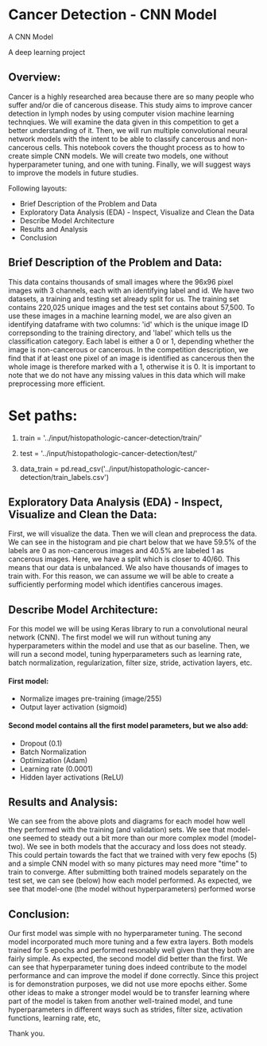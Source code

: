 # Cancer Detection - CNN Model

A CNN Model

A deep learning project

## Overview:
Cancer is a highly researched area because there are so many people who suffer and/or die of cancerous disease. This study aims to improve cancer detection in lymph nodes by using computer vision machine learning technqiues. We will examine the data given in this competition to get a better understanding of it. Then, we will run multiple convolutional neural network models with the intent to be able to classify cancerous and non-cancerous cells.
This notebook covers the thought process as to how to create simple CNN models. We will create two models, one without hyperparameter tuning, and one with tuning. Finally, we will suggest ways to improve the models in future studies.

Following layouts:

* Brief Description of the Problem and Data
* Exploratory Data Analysis (EDA) - Inspect, Visualize and Clean the Data
* Describe Model Architecture
* Results and Analysis
* Conclusion

## Brief Description of the Problem and Data:

This data contains thousands of small images where the 96x96 pixel images with 3 channels, each with an identifying label and id.
We have two datasets, a training and testing set already split for us. The training set contains 220,025 unique images and the test set contains about 57,500. To use these images in a machine learning model, we are also given an identifying dataframe with two columns: 'id' which is the unique image ID correpsonding to the training directory, and 'label' which tells us the classification category. Each label is either a 0 or 1, depending whether the image is non-cancerous or cancerous.
In the competition description, we find that if at least one pixel of an image is identified as cancerous then the whole image is therefore marked with a 1, otherwise it is 0. It is important to note that we do not have any missing values in this data which will make preprocessing more efficient.

# Set paths:

1. train = '../input/histopathologic-cancer-detection/train/'
2. test = '../input/histopathologic-cancer-detection/test/'

3. data_train = pd.read_csv('../input/histopathologic-cancer-detection/train_labels.csv')

## Exploratory Data Analysis (EDA) - Inspect, Visualize and Clean the Data:

First, we will visualize the data. Then we will clean and preprocess the data.
We can see in the histogram and pie chart below that we have 59.5% of the labels are 0 as non-cancerous images and 40.5% are labeled 1 as cancerous images. Here, we have a split which is closer to 40/60. This means that our data is unbalanced.
We also have thousands of images to train with. For this reason, we can assume we will be able to create a sufficiently performing model which identifies cancerous images.

## Describe Model Architecture:

For this model we will be using Keras library to run a convolutional neural network (CNN).
The first model we will run without tuning any hyperparameters within the model and use that as our baseline. Then, we will run a second model, tuning hyperparameters such as learning rate, batch normalization, regularization, filter size, stride, activation layers, etc.

#### First model:

* Normalize images pre-training (image/255)
* Output layer activation (sigmoid)

#### Second model contains all the first model parameters, but we also add:

* Dropout (0.1)
* Batch Normalization
* Optimization (Adam)
* Learning rate (0.0001)
* Hidden layer activations (ReLU)

## Results and Analysis:

We can see from the above plots and diagrams for each model how well they performed with the training (and validation) sets. We see that model-one seemed to steady out a bit more than our more complex model (model-two). We see in both models that the accuracy and loss does not steady. This could pertain towards the fact that we trained with very few epochs (5) and a simple CNN model with so many pictures may need more "time" to train to converge.
After submitting both trained models separately on the test set, we can see (below) how each model performed. As expected, we see that model-one (the model without hyperparameters) performed worse

## Conclusion:

Our first model was simple with no hyperparameter tuning. The second model incorporated much more tuning and a few extra layers. Both models trained for 5 epochs and performed resonably well given that they both are fairly simple. As expected, the second model did better than the first. We can see that hyperparameter tuning does indeed contribute to the model performance and can improve the model if done correctly.
Since this project is for demonstration purposes, we did not use more epochs either. Some other ideas to make a stronger model would be to transfer learning where part of the model is taken from another well-trained model, and tune hyperparameters in different ways such as strides, filter size, activation functions, learning rate, etc,


Thank you.
